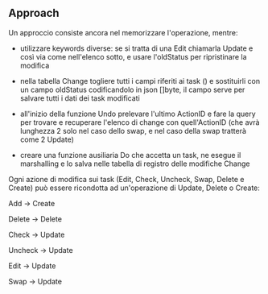 ## Approach
Un approccio consiste ancora nel memorizzare l'operazione, mentre:

- utilizzare keywords diverse: se si tratta di una Edit chiamarla Update e così via come nell'elenco sotto, e usare l'oldStatus per ripristinare la modifica

- nella tabella Change togliere tutti i campi riferiti ai task () e sostituirli con un campo oldStatus codificandolo in json []byte, il campo serve per salvare tutti i dati dei task modificati

- all'inizio della funzione Undo prelevare l'ultimo ActionID e fare la query per trovare e recuperare l'elenco di change con quell'ActionID (che avrà lunghezza 2 solo nel caso dello swap, e nel caso della swap tratterà come 2 Update)

- creare una funzione ausiliaria Do che accetta un task, ne esegue il marshalling e lo salva nelle tabella di registro delle modifiche Change

Ogni azione di modifica sui task (Edit, Check, Uncheck, Swap, Delete e Create) può essere ricondotta ad un'operazione di Update, Delete o Create:


Add -> Create

Delete -> Delete

Check -> Update

Uncheck -> Update

Edit -> Update

Swap -> Update
